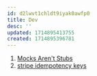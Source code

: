 ```yaml
---
id: d2lwvt1chldt9iyak0awfp0
title: Dev
desc: ''
updated: 1714895413755
created: 1714895396781
---
```


1. [Mocks Aren't Stubs](https://martinfowler.com/articles/mocksArentStubs.html)
2. [stripe idempotency keys](https://brandur.org/idempotency-keys#atomic-phases)